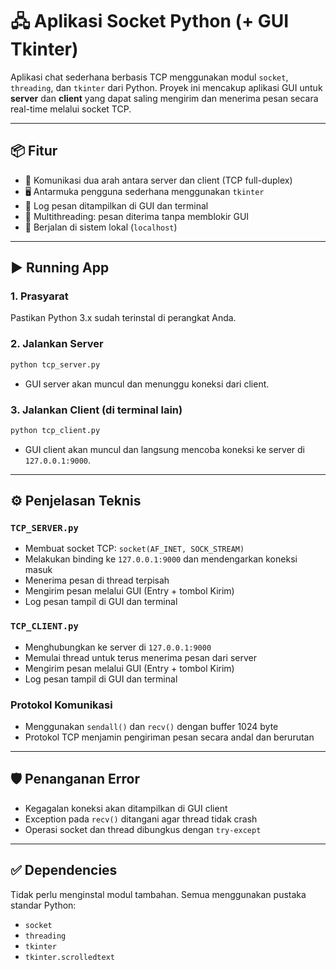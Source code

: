 # 🖧 Aplikasi Socket Python (+ GUI Tkinter)

Aplikasi chat sederhana berbasis TCP menggunakan modul `socket`, `threading`, dan `tkinter` dari Python. Proyek ini mencakup aplikasi GUI untuk **server** dan **client** yang dapat saling mengirim dan menerima pesan secara real-time melalui socket TCP.

---

## 📦 Fitur

- 🔁 Komunikasi dua arah antara server dan client (TCP full-duplex)
- 🖥️ Antarmuka pengguna sederhana menggunakan `tkinter`
- 📝 Log pesan ditampilkan di GUI dan terminal
- 🔄 Multithreading: pesan diterima tanpa memblokir GUI
- 🧪 Berjalan di sistem lokal (`localhost`)

---

## ▶️ Running App

### 1. Prasyarat

Pastikan Python 3.x sudah terinstal di perangkat Anda.

### 2. Jalankan Server

```bash
python tcp_server.py
```

- GUI server akan muncul dan menunggu koneksi dari client.

### 3. Jalankan Client (di terminal lain)

```bash
python tcp_client.py
```

- GUI client akan muncul dan langsung mencoba koneksi ke server di `127.0.0.1:9000`.

---

## ⚙️ Penjelasan Teknis

### `TCP_SERVER.py`
- Membuat socket TCP: `socket(AF_INET, SOCK_STREAM)`
- Melakukan binding ke `127.0.0.1:9000` dan mendengarkan koneksi masuk
- Menerima pesan di thread terpisah
- Mengirim pesan melalui GUI (Entry + tombol Kirim)
- Log pesan tampil di GUI dan terminal

### `TCP_CLIENT.py`
- Menghubungkan ke server di `127.0.0.1:9000`
- Memulai thread untuk terus menerima pesan dari server
- Mengirim pesan melalui GUI (Entry + tombol Kirim)
- Log pesan tampil di GUI dan terminal

### Protokol Komunikasi
- Menggunakan `sendall()` dan `recv()` dengan buffer 1024 byte
- Protokol TCP menjamin pengiriman pesan secara andal dan berurutan

---

## 🛡️ Penanganan Error

- Kegagalan koneksi akan ditampilkan di GUI client
- Exception pada `recv()` ditangani agar thread tidak crash
- Operasi socket dan thread dibungkus dengan `try-except`

---

## ✅ Dependencies

Tidak perlu menginstal modul tambahan. Semua menggunakan pustaka standar Python:

- `socket`
- `threading`
- `tkinter`
- `tkinter.scrolledtext`